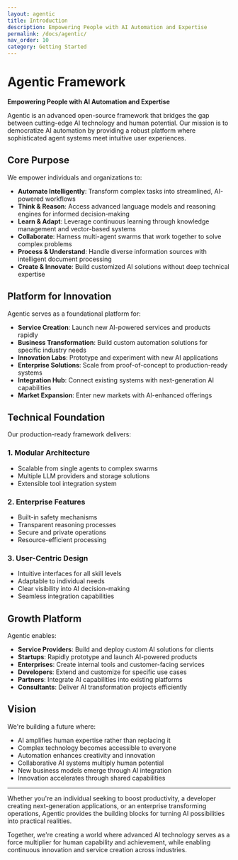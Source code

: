 ```yaml
---
layout: agentic
title: Introduction
description: Empowering People with AI Automation and Expertise
permalink: /docs/agentic/
nav_order: 10
category: Getting Started
---
```


# Agentic Framework

**Empowering People with AI Automation and Expertise**

Agentic is an advanced open-source framework that bridges the gap between cutting-edge AI technology and human potential. Our mission is to democratize AI automation by providing a robust platform where sophisticated agent systems meet intuitive user experiences.

## Core Purpose

We empower individuals and organizations to:

* **Automate Intelligently**: Transform complex tasks into streamlined, AI-powered workflows
* **Think & Reason**: Access advanced language models and reasoning engines for informed decision-making
* **Learn & Adapt**: Leverage continuous learning through knowledge management and vector-based systems
* **Collaborate**: Harness multi-agent swarms that work together to solve complex problems
* **Process & Understand**: Handle diverse information sources with intelligent document processing
* **Create & Innovate**: Build customized AI solutions without deep technical expertise

## Platform for Innovation

Agentic serves as a foundational platform for:

* **Service Creation**: Launch new AI-powered services and products rapidly
* **Business Transformation**: Build custom automation solutions for specific industry needs
* **Innovation Labs**: Prototype and experiment with new AI applications
* **Enterprise Solutions**: Scale from proof-of-concept to production-ready systems
* **Integration Hub**: Connect existing systems with next-generation AI capabilities
* **Market Expansion**: Enter new markets with AI-enhanced offerings

## Technical Foundation

Our production-ready framework delivers:

### 1. Modular Architecture
* Scalable from single agents to complex swarms
* Multiple LLM providers and storage solutions
* Extensible tool integration system

### 2. Enterprise Features
* Built-in safety mechanisms
* Transparent reasoning processes
* Secure and private operations
* Resource-efficient processing

### 3. User-Centric Design
* Intuitive interfaces for all skill levels
* Adaptable to individual needs
* Clear visibility into AI decision-making
* Seamless integration capabilities

## Growth Platform

Agentic enables:

* **Service Providers**: Build and deploy custom AI solutions for clients
* **Startups**: Rapidly prototype and launch AI-powered products
* **Enterprises**: Create internal tools and customer-facing services
* **Developers**: Extend and customize for specific use cases
* **Partners**: Integrate AI capabilities into existing platforms
* **Consultants**: Deliver AI transformation projects efficiently

## Vision

We're building a future where:

* AI amplifies human expertise rather than replacing it
* Complex technology becomes accessible to everyone
* Automation enhances creativity and innovation
* Collaborative AI systems multiply human potential
* New business models emerge through AI integration
* Innovation accelerates through shared capabilities

---

Whether you're an individual seeking to boost productivity, a developer creating next-generation applications, or an enterprise transforming operations, Agentic provides the building blocks for turning AI possibilities into practical realities.

Together, we're creating a world where advanced AI technology serves as a force multiplier for human capability and achievement, while enabling continuous innovation and service creation across industries.

